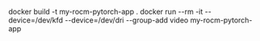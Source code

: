 docker build -t my-rocm-pytorch-app .
docker run --rm -it --device=/dev/kfd --device=/dev/dri --group-add video my-rocm-pytorch-app